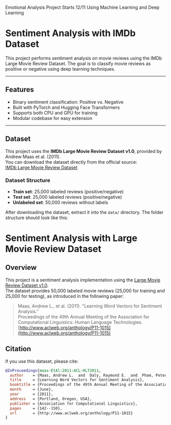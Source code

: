 Emotional Analysis Project Starts 12/11 Using Machine Learning and Deep Learning

# Sentiment Analysis with IMDb Dataset

This project performs sentiment analysis on movie reviews using the IMDb Large Movie Review Dataset. The goal is to classify movie reviews as positive or negative using deep learning techniques.

---

## Features
- Binary sentiment classification: Positive vs. Negative
- Built with PyTorch and Hugging Face Transformers
- Supports both CPU and GPU for training
- Modular codebase for easy extension

---

## Dataset

This project uses the **IMDb Large Movie Review Dataset v1.0**, provided by Andrew Maas et al. (2011).  
You can download the dataset directly from the official source:  
[IMDb Large Movie Review Dataset](https://ai.stanford.edu/~amaas/data/sentiment/)

### Dataset Structure
- **Train set**: 25,000 labeled reviews (positive/negative)
- **Test set**: 25,000 labeled reviews (positive/negative)
- **Unlabeled set**: 50,000 reviews without labels

After downloading the dataset, extract it into the `data/` directory. The folder structure should look like this:

# Sentiment Analysis with Large Movie Review Dataset

## Overview
This project is a sentiment analysis implementation using the [Large Movie Review Dataset v1.0](https://ai.stanford.edu/~amaas/data/sentiment/).  
The dataset provides 50,000 labeled movie reviews (25,000 for training and 25,000 for testing), as introduced in the following paper:

> Maas, Andrew L., et al. (2011). "Learning Word Vectors for Sentiment Analysis."  
> Proceedings of the 49th Annual Meeting of the Association for Computational Linguistics: Human Language Technologies.  
> [http://www.aclweb.org/anthology/P11-1015](http://www.aclweb.org/anthology/P11-1015)

## Citation
If you use this dataset, please cite:
```bibtex
@InProceedings{maas-EtAl:2011:ACL-HLT2011,
  author    = {Maas, Andrew L.  and  Daly, Raymond E.  and  Pham, Peter T.  and  Huang, Dan  and  Ng, Andrew Y.  and  Potts, Christopher},
  title     = {Learning Word Vectors for Sentiment Analysis},
  booktitle = {Proceedings of the 49th Annual Meeting of the Association for Computational Linguistics: Human Language Technologies},
  month     = {June},
  year      = {2011},
  address   = {Portland, Oregon, USA},
  publisher = {Association for Computational Linguistics},
  pages     = {142--150},
  url       = {http://www.aclweb.org/anthology/P11-1015}
}

